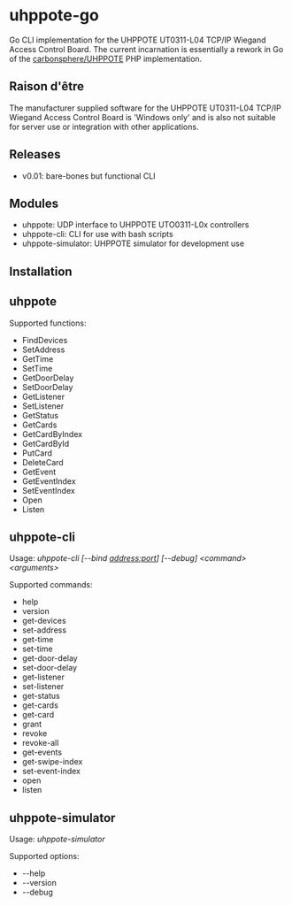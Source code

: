 # uhppote-go

Go CLI implementation for the UHPPOTE UT0311-L04 TCP/IP Wiegand Access Control Board. The current incarnation is essentially a rework in Go of the [carbonsphere/UHPPOTE](https://github.com/carbonsphere/UHPPOTE) PHP implementation.

## Raison d'être

The manufacturer supplied software for the UHPPOTE UT0311-L04 TCP/IP Wiegand Access Control Board is 'Windows only' and is also not suitable for server use or integration with other applications.

## Releases

- v0.01: bare-bones but functional CLI

## Modules

- uhppote:           UDP interface to UHPPOTE UTO0311-L0x controllers
- uhppote-cli:       CLI for use with bash scripts
- uhppote-simulator: UHPPOTE simulator for development use

## Installation

## uhppote

Supported functions:
- FindDevices
- SetAddress
- GetTime
- SetTime
- GetDoorDelay
- SetDoorDelay
- GetListener
- SetListener
- GetStatus
- GetCards
- GetCardByIndex
- GetCardById
- PutCard
- DeleteCard
- GetEvent
- GetEventIndex
- SetEventIndex
- Open
- Listen

## uhppote-cli

Usage: *uhppote-cli [--bind <address:port>] [--debug] \<command\> \<arguments\>*

Supported commands:

- help
- version
- get-devices
- set-address
- get-time
- set-time
- get-door-delay
- set-door-delay
- get-listener
- set-listener
- get-status
- get-cards
- get-card
- grant
- revoke
- revoke-all
- get-events
- get-swipe-index
- set-event-index
- open             
- listen             

## uhppote-simulator

Usage: *uhppote-simulator*

Supported options:
- --help
- --version
- --debug








